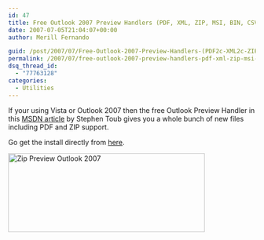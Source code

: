 ```yaml
---
id: 47
title: Free Outlook 2007 Preview Handlers (PDF, XML, ZIP, MSI, BIN, CSV, XPS, and XAML files)
date: 2007-07-05T21:04:07+00:00
author: Merill Fernando

guid: /post/2007/07/Free-Outlook-2007-Preview-Handlers-(PDF2c-XML2c-ZIP2c-MSI2c-BIN2c-CSV2c-XPS2c-and-XAML-files).aspx
permalink: /2007/07/free-outlook-2007-preview-handlers-pdf-xml-zip-msi-bin-csv-xps-and-xaml-files/
dsq_thread_id:
  - "77763128"
categories:
  - Utilities
---
```

<p>If your using Vista or Outlook 2007 then the free Outlook Preview Handler&nbsp;in this <a href="http://msdn.microsoft.com/msdnmag/issues/07/01/PreviewHandlers/default.aspx">MSDN article</a> by Stephen Toub gives you a whole bunch of new files including PDF and ZIP support.</p> <p>Go get the install directly from <a href="http://download.microsoft.com/download/f/2/7/f279e71e-efb0-4155-873d-5554a0608523/PreviewHandlers2007_01.exe">here</a>.</p> <p><img height="161" alt="Zip Preview Outlook 2007" src="http://www.merill.net/wp-content/uploads/binary/FreeOutlook2007PreviewHandlersPDFXMLZIPM_E78D/ZipPreviewOutlook2007.gif" width="400"></p>